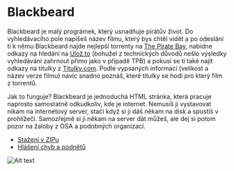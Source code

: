 Blackbeard
==========

Blackbeard je malý prográmek, který usnadňuje pirátův život. Do vyhledávacího pole napíšeš název filmu, který bys chtěl vidět a po odeslání ti k němu Blackbeard najde nejlepší torrenty
na [The Pirate Bay](www.thepiratebay.org), nabídne odkazy na hledání na [Ulož.to](www.uloz.to) (bohužel z technických důvodů nešlo výsledky vyhledávání zahrnout přímo jako v případě TPB) a pokusí se ti také najít odkazy na titulky z [Titulky.com](www.titulky.com). Podle vypsaných informací (velikost a název verze filmu) navíc snadno poznáš, které titulky se hodí pro který film z torrentů.

Jak to funguje? Blackbeard je jednoduchá HTML stránka, která pracuje naprosto samostatně odkudkoliv, kde je internet. Nemusíš ji vystavovat nikam na internetový server, stačí když si ji dáš
někam na disk a spustíš v prohlížeči. Samozřejmě si ji někam na server dát můžeš, ale dej si potom pozor na žaloby z OSA a podobných organizací.

- [Stažení v ZIPu](https://github.com/Littlemaple/blackbeard/archives/master)
- [Hlášení chyb a podnětů](https://github.com/Littlemaple/blackbeard/issues)

![Alt text](https://github.com/Littlemaple/blackbeard/raw/master/static/screenshot.png)


